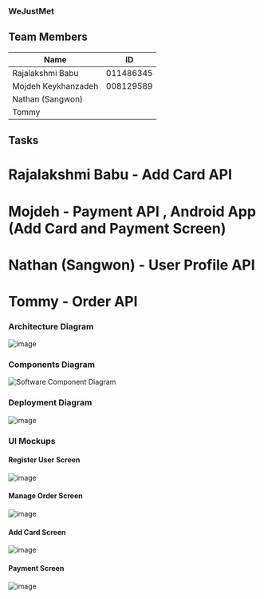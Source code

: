 ### WeJustMet
## Team Members

| Name | ID |
| --- | --- |
| Rajalakshmi Babu | 011486345 |
| Mojdeh Keykhanzadeh | 008129589 |
| Nathan (Sangwon) |  |
| Tommy |  |



## Tasks
# Rajalakshmi Babu - Add Card API
# Mojdeh - Payment API , Android App (Add Card and Payment Screen)
# Nathan (Sangwon) - User Profile API
# Tommy - Order API

### Architecture Diagram
![image](https://user-images.githubusercontent.com/30476448/57498846-5cd89400-7292-11e9-9aac-5a00b9244779.png)

### Components Diagram
![Software Component Diagram](https://user-images.githubusercontent.com/14917279/57505383-0167cf80-72ad-11e9-805f-bec8eea24d8b.png)

### Deployment Diagram
![image](https://user-images.githubusercontent.com/30476448/57506537-eb5c0e00-72b0-11e9-9855-594af0727923.png)

### UI Mockups 

#### Register User Screen

![image](https://user-images.githubusercontent.com/33049718/57508892-a38cb500-72b7-11e9-94a4-6832603a97ab.png)

#### Manage Order Screen 

![image](https://user-images.githubusercontent.com/33049718/57508953-cfa83600-72b7-11e9-83c9-624bbd30cc2c.png)

#### Add Card Screen

![image](https://user-images.githubusercontent.com/33049718/57508999-ee0e3180-72b7-11e9-93b1-9f2f2d1a258c.png)

#### Payment Screen

![image](https://user-images.githubusercontent.com/33049718/57509035-0a11d300-72b8-11e9-8dea-e8d7b7ddae65.png)
